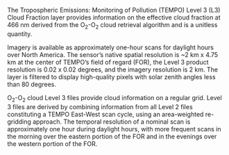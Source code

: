 The Tropospheric Emissions: Monitoring of Pollution (TEMPO) Level 3 (L3) Cloud Fraction layer provides information on the effective cloud fraction at 466 nm derived from the O<sub>2</sub>-O<sub>2</sub> cloud retrieval algorithm and is a unitless quantity.

Imagery is available as approximately one-hour scans for daylight hours over North America. The sensor’s native spatial resolution is ~2 km x 4.75 km at the center of TEMPO’s field of regard (FOR), the Level 3 product resolution is 0.02 x 0.02 degrees, and the imagery resolution is 2 km. The layer is filtered to display high-quality pixels with solar zenith angles less than 80 degrees.

O<sub>2</sub>-O<sub>2</sub> cloud Level 3 files provide cloud information on a regular grid. Level 3 files are derived by combining information from all Level 2 files constituting a TEMPO East-West scan cycle, using an area-weighted re-gridding approach. The temporal resolution of a nominal scan is approximately one hour during daylight hours, with more frequent scans in the morning over the eastern portion of the FOR and in the evenings over the western portion of the FOR.
